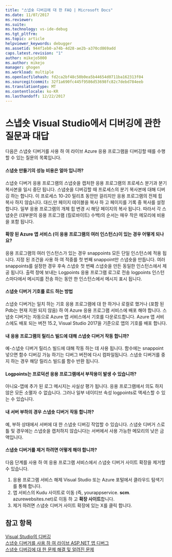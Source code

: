 ```yaml
---
title: "스냅숏 디버깅에 대 한 FAQ | Microsoft Docs"
ms.date: 11/07/2017
ms.reviewer: 
ms.suite: 
ms.technology: vs-ide-debug
ms.tgt_pltfrm: 
ms.topic: article
helpviewer_keywords: debugger
ms.assetid: 944f1eb0-a74b-4d28-ae2b-a370cd869add
caps.latest.revision: "1"
author: mikejo5000
ms.author: mikejo
manager: ghogen
ms.workload: multiple
ms.openlocfilehash: fd2ca2bf48c50b0ea5b44654d0711ba162313f04
ms.sourcegitcommit: 32f1a690fc445f9586d53698fc82c7debd784eeb
ms.translationtype: MT
ms.contentlocale: ko-KR
ms.lasthandoff: 12/22/2017
---
```

# <a name="frequently-asked-questions-for-snapshot-debugging-in-visual-studio"></a>스냅숏 Visual Studio에서 디버깅에 관한 질문과 대답

다음은 스냅숏 디버거를 사용 하 여 라이브 Azure 응용 프로그램을 디버깅할 때를 수행할 수 있는 질문의 목록입니다.

#### <a name="what-is-the-performance-cost-of-taking-a-snapshot"></a>스냅숏 만들기의 성능 비용은 얼마 입니까?

스냅숏 디버거 응용 프로그램의 스냅숏을 캡처한 응용 프로그램의 프로세스 분기과 분기 복사본을 일시 중단 됩니다. 스냅숏을 디버깅할 때 프로세스의 분기 복사본에 대해 디버깅 하는 합니다. 이 프로세스 10-20 밀리초 동안만 걸리지만 응용 프로그램의 전체 힙 복사 하지 않습니다. 대신,만 페이지 테이블을 복사 하 고 페이지를 기록 중 복사를 설정 합니다. 일부 응용 프로그램의 개체 힙 변경 시 해당 페이지의 복사 됩니다. 따라서 각 스냅숏은 (대부분의 응용 프로그램 (킬로바이트) 수백)의 순서는 매우 작은 메모리에 비용을 포함 됩니다. 

#### <a name="what-happens-if-i-have-a-scaled-out-azure-app-service-multiple-instances-of-my-app"></a>확장 된 Azure 앱 서비스 (이 응용 프로그램의 여러 인스턴스)이 있는 경우 어떻게 되나요?

응용 프로그램의 여러 인스턴스가 있는 경우 snappoints 모든 단일 인스턴스에 적용 됩니다. 지정 된 조건을 사용 하 여 적중를 첫 번째 snappoint만 스냅숏을 만듭니다. 여러 snappoints를 설정한 경우 후속 스냅숏 첫 번째 스냅숏을 만든 동일한 인스턴스에서 제공 됩니다. 출력 창에 보내는 Logpoints 응용 프로그램 로그로 전송 logpoints 인스턴스마다에서 메시지를 전송 하는 동안 한 인스턴스에서 메시지 표시 됩니다. 

#### <a name="how-does-the-snapshot-debugger-load-symbols"></a>스냅숏 디버거 기호를 로드 하는 방법

스냅숏 디버거는 일치 하는 기호 응용 프로그램에 대 한 하거나 로컬로 했거나 (포함 된 Pdb는 현재 지원 되지 않음) 하 여 Azure 응용 프로그램 서비스에 배포 해야 합니다. 스냅숏 디버거는 자동으로 Azure 앱 서비스에서 기호를 다운로드합니다. Azure 앱 서비스에도 배포 되는 버전 15.2, Visual Studio 2017을 기준으로 앱의 기호를 배포 합니다.

#### <a name="does-the-snapshot-debugger-work-against-release-builds-of-my-application"></a>내 응용 프로그램의 릴리스 빌드에 대해 스냅숏 디버거 작동 합니까?

예-스냅숏 디버거 릴리스 빌드에 대해 작동 하는 데 사용 됩니다. 함수에는 snappoint 넣으면 함수 디버깅 가능 하기는 디버그 버전에 다시 컴파일됩니다. 스냅숏 디버거를 중지 하는 경우 해당 릴리스 빌드를 함수 반환 됩니다. 

#### <a name="can-logpoints-cause-side-effects-in-my-production-application"></a>Logpoints는 프로덕션 응용 프로그램에서 부작용이 발생 수 있습니까?

아니요-앱에 추가 된 로그 메시지는 사실상 평가 됩니다. 응용 프로그램에서 의도 하지 않은 모든 소멸자 수 없습니다. 그러나 일부 네이티브 속성 logpoints로 액세스할 수 있는 수 있습니다. 

#### <a name="does-the-snapshot-debugger-work-if-my-server-is-under-load"></a>내 서버 부하의 경우 스냅숏 디버거 작동 합니까?

예, 부하 상태에서 서버에 대 한 스냅숏 디버깅 작업할 수 있습니다. 스냅숏 디버거 스로틀 및 경우에는 스냅숏을 캡처하지 않습니다는 서버에서 사용 가능한 메모리의 낮은 금액입니다.

#### <a name="how-do-i-uninstall-the-snapshot-debugger"></a>스냅숏 디버거를 제거 하려면 어떻게 해야 합니까?

다음 단계를 사용 하 여 응용 프로그램 서비스에서 스냅숏 디버거 사이트 확장을 제거할 수 있습니다.

1. 응용 프로그램 서비스 해제 Visual Studio 또는 Azure 포털에서 클라우드 탐색기를 통해 합니다.
1. 앱 서비스의 Kudu 사이트로 이동 (즉, yourappservice. **scm**. azurewebsites.net)로 이동 하 고 **확장 사이트**합니다.
1. 제거 하려면 스냅숏 디버거 사이트 확장에 있는 X를 클릭 합니다.

## <a name="see-also"></a>참고 항목

[Visual Studio의 디버깅](../debugger/index.md)  
[스냅숏 디버거를 사용 하 여 라이브 ASP.NET 앱 디버그](../debugger/debug-live-azure-applications.md)  
[스냅숏 디버깅에 대 한 문제 해결 및 알려진 문제](../debugger/debug-live-azure-apps-troubleshooting.md)
